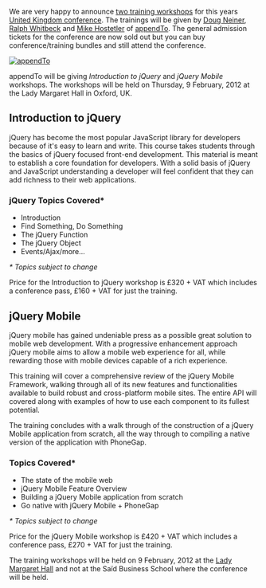 We are very happy to announce [two training
workshops](http://events.jquery.org/2012/uk/#workshop) for this years
[United Kingdom conference](http://events.jquery.org/2012/uk/). The
trainings will be given by [Doug
Neiner](http://appendto.com/team/doug-neiner), [Ralph
Whitbeck](http://appendto.com/team/ralph-whitbeck) and [Mike
Hostetler](http://appendto.com/team/mike-hostetler) of
[appendTo](http://appendto). The general admission tickets for the
conference are now sold out but you can buy conference/training bundles
and still attend the conference.

[![appendTo](http://blog.jquery.com/wp-content/uploads/2011/11/appendTo-logo.png "appendTo")](http://appendto.com)

appendTo will be giving *Introduction to jQuery* and *jQuery Mobile*
workshops. The workshops will be held on Thursday, 9 February, 2012 at
the Lady Margaret Hall in Oxford, UK.

Introduction to jQuery
----------------------

jQuery has become the most popular JavaScript library for developers
because of it's easy to learn and write. This course takes students
through the basics of jQuery focused front-end development. This
material is meant to establish a core foundation for developers. With a
solid basis of jQuery and JavaScript understanding a developer will feel
confident that they can add richness to their web applications.

### jQuery Topics Covered\*

-   Introduction
-   Find Something, Do Something
-   The jQuery Function
-   The jQuery Object
-   Events/Ajax/more...

*\* Topics subject to change*

Price for the Introduction to jQuery workshop is £320 + VAT which
includes a conference pass, £160 + VAT for just the training.

jQuery Mobile
-------------

jQuery mobile has gained undeniable press as a possible great solution
to mobile web development. With a progressive enhancement approach
jQuery mobile aims to allow a mobile web experience for all, while
rewarding those with mobile devices capable of a rich experience.

This training will cover a comprehensive review of the jQuery Mobile
Framework, walking through all of its new features and functionalities
available to build robust and cross-platform mobile sites. The entire
API will covered along with examples of how to use each component to its
fullest potential.

The training concludes with a walk through of the construction of a
jQuery Mobile application from scratch, all the way through to compiling
a native version of the application with PhoneGap.

### Topics Covered\*

-   The state of the mobile web
-   jQuery Mobile Feature Overview
-   Building a jQuery Mobile application from scratch
-   Go native with jQuery Mobile + PhoneGap

*\* Topics subject to change*

Price for the jQuery Mobile workshop is £420 + VAT which includes a
conference pass, £270 + VAT for just the training.

The training workshops will be held on 9 February, 2012 at the [Lady
Margaret
Hall](http://maps.google.com/maps?q=Lady+Margaret+Hall,+Benson+Place,+Oxford,+United+Kingdom&hl=en&ll=51.764326,-1.255067&spn=0.008645,0.022681&sll=37.0625,-95.677068&sspn=45.063105,92.900391&vpsrc=6&hq=Lady+Margaret+Hall,+Benson+Place,+Oxford,+United+Kingdom&t=m&z=16)
and not at the Saïd Business School where the conference will be held.
